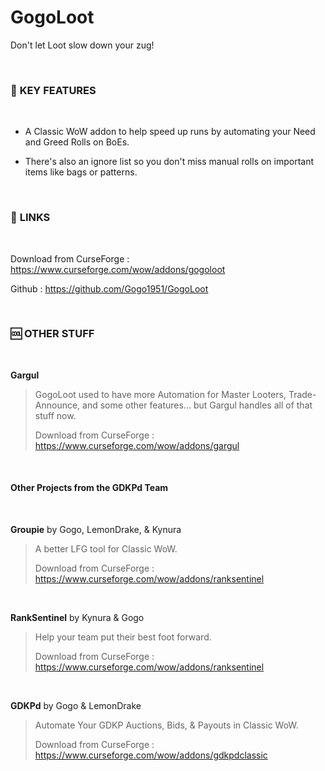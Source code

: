 # GogoLoot

Don't let Loot slow down your zug!

<br>

### :gem:  **KEY FEATURES**

<br>

* A Classic WoW addon to help speed up runs by automating your Need and Greed Rolls on BoEs.

* There's also an ignore list so you don't miss manual rolls on important items like bags or patterns.

<br>

### :link:  **LINKS**

<br>

Download from CurseForge : https://www.curseforge.com/wow/addons/gogoloot

Github : https://github.com/Gogo1951/GogoLoot

<br>

### 🆒  **OTHER STUFF**

<br>

**Gargul**
> 
> GogoLoot used to have more Automation for Master Looters, Trade-Announce, and some other features... but Gargul handles all of that stuff now. 
> 
> Download from CurseForge : https://www.curseforge.com/wow/addons/gargul

<br>

#### Other Projects from the GDKPd Team

<br>

**Groupie** by Gogo, LemonDrake, & Kynura
> 
> A better LFG tool for Classic WoW.
> 
> Download from CurseForge : https://www.curseforge.com/wow/addons/ranksentinel

<br>

**RankSentinel** by Kynura & Gogo
> 
> Help your team put their best foot forward.
> 
> Download from CurseForge : https://www.curseforge.com/wow/addons/ranksentinel

<br>

**GDKPd** by Gogo & LemonDrake
> 
> Automate Your GDKP Auctions, Bids, & Payouts in Classic WoW.
> 
> Download from CurseForge : https://www.curseforge.com/wow/addons/gdkpdclassic

